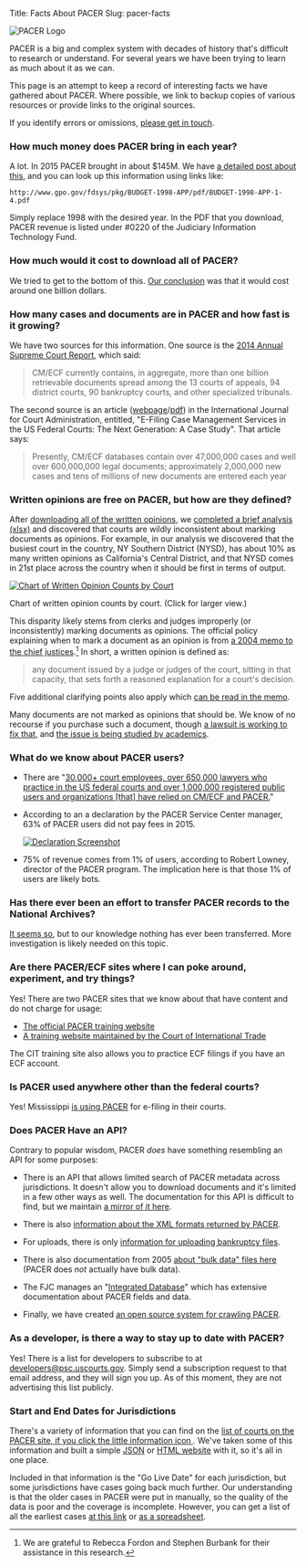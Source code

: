 Title: Facts About PACER
Slug: pacer-facts

<div class="right-image">
    <img src="{filename}/images/pacer-logo-300w.png"
         alt="PACER Logo"
         class="img-responsive border">
</div>

<p class="lead">PACER is a big and complex system with decades of history that's difficult to research or understand. For several years we have been trying to learn as much about it as we can.</p>

This page is an attempt to keep a record of interesting facts we have gathered about PACER. Where possible, we link to backup copies of various resources or provide links to the original sources.

If you identify errors or omissions, [please get in touch][c]. 


### How much money does PACER bring in each year?

A lot. In 2015 PACER brought in about $145M. We have [a detailed post about this][revenue], and you can look up this information using links like:
 
    http://www.gpo.gov/fdsys/pkg/BUDGET-1998-APP/pdf/BUDGET-1998-APP-1-4.pdf
    
Simply replace 1998 with the desired year. In the PDF that you download, PACER revenue is listed under #0220 of the Judiciary Information Technology Fund.


### How much would it cost to download all of PACER?

We tried to get to the bottom of this. [Our conclusion][billion] was that it would cost around one billion dollars.


### How many cases and documents are in PACER and how fast is it growing?

We have two sources for this information. One source is the [2014 Annual Supreme Court Report][scotus-report], which said: 

> CM/ECF currently contains, in aggregate, more than one billion retrievable documents spread among the 13 courts of appeals, 94 district courts, 90 bankruptcy courts, and other specialized tribunals.

The second source is an article ([webpage][journal-web]/[pdf][journal-pdf]) in the International Journal for Court Administration, entitled, "E-Filing Case Management Services in the US Federal Courts: The Next Generation: A Case Study". That article says:

> Presently, CM/ECF databases contain over 47,000,000 cases and well over 600,000,000 legal documents; approximately 2,000,000 new cases and tens of millions of new documents are entered each year


### Written opinions are free on PACER, but how are they defined?

After [downloading all of the written opinions][wor], we [completed a brief analysis (xlsx)][wor-charts] and discovered that courts are wildly inconsistent about marking documents as opinions. For example, in our analysis we discovered that the busiest court in the country, NY Southern District (NYSD), has about 10% as many written opinions as California's Central District, and that NYSD comes in 21st place across the country when it should be first in terms of output. 

<div class="left-image">
    <a href="{filename}/images/chart-of-written-opinions.png">
        <img src="{filename}/images/chart-of-written-opinions.small.png"
             alt="Chart of Written Opinion Counts by Court"
             class="img-responsive border"/>
    </a>
    <p class="caption">Chart of written opinion counts by court. (Click for larger view.)</p>
</div>
<div class="clearfix"></div>

This disparity likely stems from clerks and judges improperly (or inconsistently) marking documents as opinions. The official policy explaining when to mark a document as an opinion is from [a 2004 memo to the chief justices][wor-policy].[^1] In short, a written opinion is defined as:
 
> any document issued by a judge or judges of the court, sitting in that capacity, that sets forth a reasoned explanation for a court's decision.

Five additional clarifying points also apply which [can be read in the memo][wor-policy]. 

Many documents are not marked as opinions that should be. We know of no recourse if you purchase such a document, though [a lawsuit is working to fix that][dapuzzo], and [the issue is being studied by academics][pm].

[^1]: We are grateful to Rebecca Fordon and Stephen Burbank for their assistance in this research.


### What do we know about PACER users?

 - There are "[30,000+ court employees, over 650,000 lawyers who practice in the US federal courts and over 1,000,000 registered public users and organizations [that] have relied on CM/ECF and PACER.][journal-pdf]"

 - According to an a declaration by the PACER Service Center manager, 63% of PACER users did not pay fees in 2015.

    [![Declaration Screenshot]({filename}/images/63-percent-non-payers.jpeg)][declaration]

 - 75% of revenue comes from 1% of users, according to Robert Lowney, director of the PACER program. The implication here is that those 1% of users are likely bots.  
 
 
### Has there ever been an effort to transfer PACER records to the National Archives?
 
[It seems so][nara], but to our knowledge nothing has ever been transferred. More investigation is likely needed on this topic.


### Are there PACER/ECF sites where I can poke around, experiment, and try things?

Yes! There are two PACER sites that we know about that have content and do not charge for usage:

 - [The official PACER training website][train]
 - [A training website maintained by the Court of International Trade][cit-train]
 
The CIT training site also allows you to practice ECF filings if you have an ECF account.


### Is PACER used anywhere other than the federal courts?

Yes! Mississippi [is using PACER][miss] for e-filing in their courts. 


### Does PACER Have an API?

Contrary to popular wisdom, PACER *does* have something resembling an API for some purposes:

 - There is an API that allows limited search of PACER metadata across jurisdictions. It doesn't allow you to download documents and it's limited in a few other ways as well. The documentation for this API is difficult to find, but we maintain [a mirror of it here][api-docs].
 
 - There is also [information about the XML formats returned by PACER][xml].

 - For uploads, there is only [information for uploading bankruptcy files][bank].
 
 - There is also documentation from 2005 [about "bulk data" files here][bulk] (PACER does *not* actually have bulk data).
 
 - The FJC manages an "[Integrated Database][idb]" which has extensive documentation about PACER fields and data.
 
 - Finally, we have created [an open source system for crawling PACER][js].


### As a developer, is there a way to stay up to date with PACER?

Yes! There is a list for developers to subscribe to at developers@psc.uscourts.gov. Simply send a subscription request to that email address, and they will sign you up. As of this moment, they are not advertising this list publicly.


### Start and End Dates for Jurisdictions

There's a variety of information that you can find on the [list of courts on the PACER site, if you click the little information icon&nbsp;<i class="fa fa-info-circle"></i>][court-list]. We've taken some of this information and built a simple [JSON][json] or [HTML website][html] with it, so it's all in one place. 

Included in that information is the "Go Live Date" for each jurisdiction, but some jurisdictions have cases going back much further. Our understanding is that the older cases in PACER were put in manually, so the quality of the data is poor and the coverage is incomplete. However, you can get a list of all the earliest cases [at this link][earliest] or [as a spreadsheet][earliest-csv]. 


<script src="/js/anchor.min.js"></script>
<script type="text/javascript">
    anchors.options = {
            'visible': 'touch',
            'class': 'anchor',
            'truncate': 20
        };
    document.addEventListener("DOMContentLoaded", function(event) {
        anchors.add();
    });
</script>


[c]: {filename}/pages/contact.md
[api-docs]: {filename}/pdf/PACER-API-Documentation.pdf
[billion]: {filename}/pacer-billion-documents.md
[scotus-report]: https://www.supremecourt.gov/publicinfo/year-end/2014year-endreport.pdf
[court-list]: https://www.pacer.gov/psco/cgi-bin/links.pl
[json]: https://court-version-scraper.herokuapp.com/courts.json
[html]: https://court-version-scraper.herokuapp.com/
[earliest]: https://pcl.uscourts.gov/courts
[earliest-csv]: {filename}/xlsx/pacer-start-end-dates.xlsx
[revenue]: {filename}/pacer-revenue.md
[journal-pdf]: {filename}/pdf/179-594-1-PB.pdf
[journal-web]: http://www.iacajournal.org/articles/abstract/10.18352/ijca.179/
[bank]: https://www.pacer.gov/documents/case_upload_specs_5_1_1.pdf
[xml]: https://www.pacer.gov/documents/pacer_xml_apv3.1.pdf
[nara]: {filename}/pdf/N1-021-10-2.pdf
[declaration]: https://www.courtlistener.com/docket/4214664/13/2/national-veterans-legal-services-program-v-united-states/
[train]: https://dcecf.psc.uscourts.gov/cgi-bin/ShowIndex.pl
[cit-train]: https://ecf-train.cit.uscourts.gov/cgi-bin/login.pl
[wor]: {filename}/why-downloading-all-free-pacer.md
[wor-charts]: {filename}/xlsx/free-opinions-report-totals-by-court.xlsx
[wor-policy]: {filename}/pdf/written-opinions-memo.pdf
[js]: {filename}/pages/juriscraper.md
[miss]: https://courts.ms.gov/mec/mec.html
[dapuzzo]: https://www.courtlistener.com/docket/4547409/theodore-dapuzzo-pa-v-united-states/
[pm]: https://osf.io/preprints/lawarxiv/bpmxe
[bulk]: https://www.pacer.gov/documents/bulk_data.pdf
[idb]: https://www.fjc.gov/research/idb
